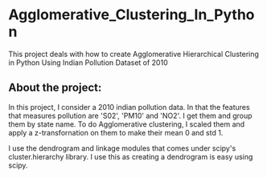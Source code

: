 # Agglomerative_Clustering_In_Python
This project deals with how to create Agglomerative Hierarchical Clustering in Python Using Indian Pollution Dataset of 2010

## About the project:
In this project, I consider a 2010 indian pollution data. In that the features that measures pollution are 'S02', 'PM10' and 'NO2'. I get them and group them by state name. To do Agglomerative clustering, I scaled them and apply a z-transfornation on them to make their mean 0 and std 1.

I use the dendrogram and linkage modules that comes under scipy's cluster.hierarchy library. I use this as creating a dendrogram is easy using scipy.
